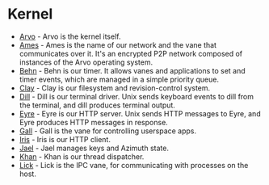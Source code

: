 # Kernel

- [Arvo](arvo) - Arvo is the kernel itself.
- [Ames](ames) - Ames is the name of our network and the vane that communicates over it. It's an encrypted P2P network composed of instances of the Arvo operating system.
- [Behn](behn) - Behn is our timer. It allows vanes and applications to set and timer events, which are managed in a simple priority queue.
- [Clay](clay) - Clay is our filesystem and revision-control system.
- [Dill](dill) - Dill is our terminal driver. Unix sends keyboard events to dill from the terminal, and dill produces terminal output.
- [Eyre](eyre) - Eyre is our HTTP server. Unix sends HTTP messages to Eyre, and Eyre produces HTTP messages in response.
- [Gall](gall) - Gall is the vane for controlling userspace apps.
- [Iris](iris) - Iris is our HTTP client.
- [Jael](jael) - Jael manages keys and Azimuth state.
- [Khan](khan) - Khan is our thread dispatcher.
- [Lick](lick) - Lick is the IPC vane, for communicating with processes on the host.
